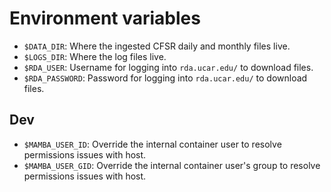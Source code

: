 # Environment variables

* `$DATA_DIR`: Where the ingested CFSR daily and monthly files live.
* `$LOGS_DIR`: Where the log files live.
* `$RDA_USER`: Username for logging into `rda.ucar.edu/` to download files.
* `$RDA_PASSWORD`: Password for logging into `rda.ucar.edu/` to download files.


## Dev

* `$MAMBA_USER_ID`: Override the internal container user to resolve permissions issues
    with host.
* `$MAMBA_USER_GID`: Override the internal container user's group to resolve permissions
    issues with host.
